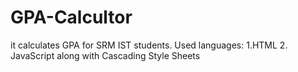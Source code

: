 # GPA-Calcultor
it calculates GPA for SRM IST students. Used languages: 1.HTML 2. JavaScript along  with Cascading Style Sheets
